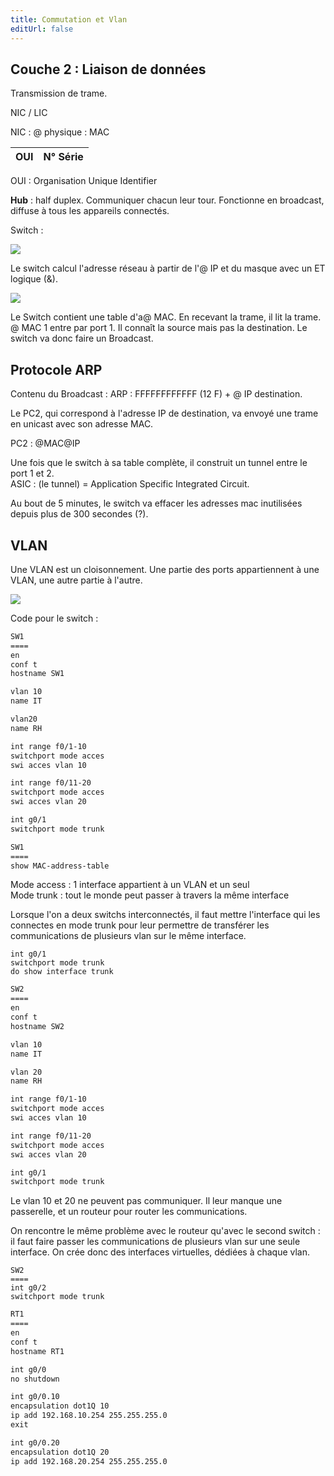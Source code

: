 ```yaml
---
title: Commutation et Vlan
editUrl: false
---
```


## Couche 2 : Liaison de données

Transmission de trame.

NIC / LIC

NIC : @ physique : MAC

| OUI | N° Série |
| :-: | :------: |

OUI : Organisation Unique Identifier

**Hub** : half duplex. Communiquer chacun leur tour. Fonctionne en broadcast, diffuse à tous les appareils connectés.

Switch :

![](../../../../assets/notes/réseaux/_attachments/pasted-image-20240603095600.png)

Le switch calcul l'adresse réseau à partir de l'@ IP et du masque avec un ET logique (&).

![](../../../../assets/notes/réseaux/_attachments/pasted-image-20240603100334.png)

Le Switch contient une table d'a@ MAC. En recevant la trame, il lit la trame. @ MAC 1 entre par port 1. Il connaît la source mais pas la destination. Le switch va donc faire un Broadcast.

## Protocole ARP

Contenu du Broadcast : ARP : FFFFFFFFFFFF (12 F) + @ IP destination.

Le PC2, qui correspond à l'adresse IP de destination, va envoyé une trame en unicast avec son adresse MAC.

PC2 : @MAC\@IP

Une fois que le switch à sa table complète, il construit un tunnel entre le port 1 et 2.\
ASIC : (le tunnel) = Application Specific Integrated Circuit.

Au bout de 5 minutes, le switch va effacer les adresses mac inutilisées depuis plus de 300 secondes (?).

## VLAN

Une VLAN est un cloisonnement. Une partie des ports appartiennent à une VLAN, une autre partie à l'autre.

![](../../../../assets/notes/réseaux/_attachments/pasted-image-20240603105410.png)

Code pour le switch :

```txt
SW1
====
en
conf t
hostname SW1

vlan 10
name IT

vlan20
name RH

int range f0/1-10
switchport mode acces
swi acces vlan 10

int range f0/11-20
switchport mode acces
swi acces vlan 20

int g0/1
switchport mode trunk
```

```txt
SW1
====
show MAC-address-table 
```

Mode access : 1 interface appartient à un VLAN et un seul\
Mode trunk : tout le monde peut passer à travers la même interface

Lorsque l'on a deux switchs interconnectés, il faut mettre l'interface qui les connectes en mode trunk pour leur permettre de transférer les communications de plusieurs vlan sur le même interface.

```
int g0/1
switchport mode trunk
do show interface trunk
```

```txt
SW2
====
en
conf t
hostname SW2

vlan 10
name IT

vlan 20
name RH

int range f0/1-10
switchport mode acces
swi acces vlan 10

int range f0/11-20
switchport mode acces
swi acces vlan 20

int g0/1
switchport mode trunk
```

Le vlan 10 et 20 ne peuvent pas communiquer. Il leur manque une passerelle, et un routeur pour router les communications.

On rencontre le même problème avec le routeur qu'avec le second switch : il faut faire passer les communications de plusieurs vlan sur une seule interface. On crée donc des interfaces virtuelles, dédiées à chaque vlan.

```
SW2
====
int g0/2
switchport mode trunk
```

```txt
RT1
====
en
conf t
hostname RT1

int g0/0
no shutdown

int g0/0.10
encapsulation dot1Q 10
ip add 192.168.10.254 255.255.255.0
exit

int g0/0.20
encapsulation dot1Q 20
ip add 192.168.20.254 255.255.255.0

```
